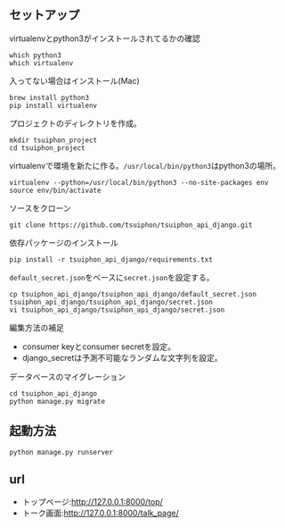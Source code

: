 ## セットアップ

virtualenvとpython3がインストールされてるかの確認
```
which python3
which virtualenv
```

入ってない場合はインストール(Mac)
```
brew install python3
pip install virtualenv
```

プロジェクトのディレクトリを作成。
```
mkdir tsuiphon_project
cd tsuiphon_project
```

virtualenvで環境を新たに作る。`/usr/local/bin/python3`はpython3の場所。
```
virtualenv --python=/usr/local/bin/python3 --no-site-packages env
source env/bin/activate
```

ソースをクローン
```
git clone https://github.com/tsuiphon/tsuiphon_api_django.git
```

依存パッケージのインストール
```
pip install -r tsuiphon_api_django/requirements.txt
```

`default_secret.json`をベースに`secret.json`を設定する。
```
cp tsuiphon_api_django/tsuiphon_api_django/default_secret.json tsuiphon_api_django/tsuiphon_api_django/secret.json
vi tsuiphon_api_django/tsuiphon_api_django/secret.json
```
編集方法の補足
- consumer keyとconsumer secretを設定。
- django_secretは予測不可能なランダムな文字列を設定。

データベースのマイグレーション
```
cd tsuiphon_api_django
python manage.py migrate
```

## 起動方法
```
python manage.py runserver
```

## url
- トップページ:http://127.0.0.1:8000/top/
- トーク画面:http://127.0.0.1:8000/talk_page/
